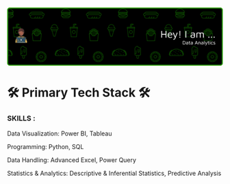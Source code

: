 ![Header](github-header-banner.png)

# 🛠 Primary Tech Stack 🛠 


### SKILLS :

Data Visualization: Power BI, Tableau

Programming: Python, SQL

Data Handling: Advanced Excel, Power Query

Statistics & Analytics: Descriptive & Inferential Statistics, Predictive Analysis